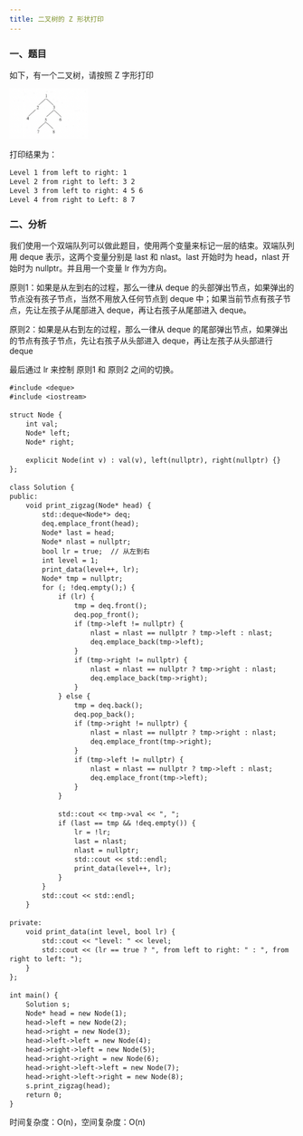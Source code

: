 ```yaml
---
title: 二叉树的 Z 形状打印
---
```


### 一、题目

如下，有一个二叉树，请按照 Z 字形打印

<img src="../image/二叉树的Z形打印.png" alt="s" style="zoom:33%;" />

打印结果为：

```
Level 1 from left to right: 1
Level 2 from right to left: 3 2
Level 3 from left to right: 4 5 6
Level 4 from right to Left: 8 7
```

### 二、分析

我们使用一个双端队列可以做此题目，使用两个变量来标记一层的结束。双端队列用 deque 表示，这两个变量分别是 last 和 nlast。last 开始时为 head，nlast 开始时为 nullptr。并且用一个变量 lr 作为方向。

原则1：如果是从左到右的过程，那么一律从 deque 的头部弹出节点，如果弹出的节点没有孩子节点，当然不用放入任何节点到 deque 中；如果当前节点有孩子节点，先让左孩子从尾部进入 deque，再让右孩子从尾部进入 deque。

原则2：如果是从右到左的过程，那么一律从 deque 的尾部弹出节点，如果弹出的节点有孩子节点，先让右孩子从头部进入 deque，再让左孩子从头部进行 deque

最后通过 lr 来控制 原则1 和 原则2 之间的切换。

```
#include <deque>
#include <iostream>

struct Node {
    int val;
    Node* left;
    Node* right;

    explicit Node(int v) : val(v), left(nullptr), right(nullptr) {}
};

class Solution {
public:
    void print_zigzag(Node* head) {
        std::deque<Node*> deq;
        deq.emplace_front(head);
        Node* last = head;
        Node* nlast = nullptr;
        bool lr = true;  // 从左到右
        int level = 1;
        print_data(level++, lr);
        Node* tmp = nullptr;
        for (; !deq.empty();) {
            if (lr) {
                tmp = deq.front();
                deq.pop_front();
                if (tmp->left != nullptr) {
                    nlast = nlast == nullptr ? tmp->left : nlast;
                    deq.emplace_back(tmp->left);
                }
                if (tmp->right != nullptr) {
                    nlast = nlast == nullptr ? tmp->right : nlast;
                    deq.emplace_back(tmp->right);
                }
            } else {
                tmp = deq.back();
                deq.pop_back();
                if (tmp->right != nullptr) {
                    nlast = nlast == nullptr ? tmp->right : nlast;
                    deq.emplace_front(tmp->right);
                }
                if (tmp->left != nullptr) {
                    nlast = nlast == nullptr ? tmp->left : nlast;
                    deq.emplace_front(tmp->left);
                }
            }

            std::cout << tmp->val << ", ";
            if (last == tmp && !deq.empty()) {
                lr = !lr;
                last = nlast;
                nlast = nullptr;
                std::cout << std::endl;
                print_data(level++, lr);
            }
        }
        std::cout << std::endl;
    }

private:
    void print_data(int level, bool lr) {
        std::cout << "level: " << level;
        std::cout << (lr == true ? ", from left to right: " : ", from right to left: ");
    }
};

int main() {
    Solution s;
    Node* head = new Node(1);
    head->left = new Node(2);
    head->right = new Node(3);
    head->left->left = new Node(4);
    head->right->left = new Node(5);
    head->right->right = new Node(6);
    head->right->left->left = new Node(7);
    head->right->left->right = new Node(8);
    s.print_zigzag(head);
    return 0;
}
```

时间复杂度：O(n)，空间复杂度：O(n)


